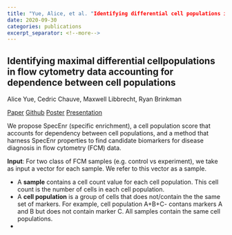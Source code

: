 ```yaml
---
title: "Yue, Alice, et al. "Identifying differential cell populations in flow cytometry data accounting for marker frequency." BioRxiv (2019): 837765."
date: 2020-09-30
categories: publications
excerpt_separator: <!--more-->
---
```


## Identifying maximal differential cellpopulations in flow cytometry data accounting for dependence between cell populations

Alice Yue, Cedric Chauve, Maxwell Libbrecht, Ryan Brinkman

[Paper](#) [Github](#) [Poster](#) [Presentation](#)

<!--more-->

We propose SpecEnr (specific enrichment), a cell population score that accounts for dependency between cell populations, and a method that harness SpecEnr properties to find candidate biomarkers for disease diagnosis in flow cytometry (FCM) data.

**Input**: For two class of FCM samples (e.g. control vs experiment), we take as input a vector for each sample. We refer to this vector as a sample. 
- A **sample** contains a cell count value for each cell population. This cell count is the number of cells in each cell population. 
- A **cell population** is a group of cells that does not/contain the the same set of markers. For example, cell population A+B+C- contans markers A and B but does not contain marker C. All samples contain the same cell populations.
- 
